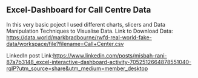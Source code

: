 ## Excel-Dashboard for Call Centre Data
In this very basic poject I used different charts, slicers and Data Manipulation Techniques to Visualise Data.
   Link to Download Data: https://data.world/markbradbourne/rwfd-real-world-fake-data/workspace/file?filename=Call+Center.csv

LinkedIn post Link:https://www.linkedin.com/posts/misbah-rani-87a7b3148_excel-interactive-dashboard-activity-7052512664878551040-rqIP?utm_source=share&utm_medium=member_desktop
